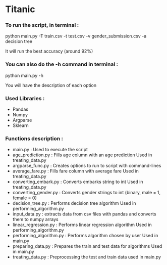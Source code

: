 # Titanic


<h3> To run the script, in terminal : </h3>

<p> python main.py -T train.csv -t test.csv -v gender_submission.csv -a decision tree </p>

<p> It will run the best accuracy (around 92%) </p>



<h3> You can also do the -h command in terminal : </h3>

<p> python main.py -h </p>

<p> You will have the description of each option </p>

<h3> Used Libraries : </h3>
<ul>
<li> Pandas </li>
<li> Numpy </li>
<li> Argparse </li>
<li> Sklearn </li>
</ul>

<h3> Functions description : </h3>
<ul>
<li> main.py : Used to execute the script </li>

<li> age_prediction.py : Fills age column with an age prediction
		        Used in treating_data.py </li>

<li> argparse_func.py : Creates options to run to script with command-lines </li>

<li> average_fare.py : Fills fare column with average fare
                             Used in treating_data.py </li>

<li> converting_embark.py : Converts embarks string to int
                                       Used in treating_data.py </li>

<li> converting_gender.py : Converts gender strings to int (binary, male = 1, female = 0) </li>

<li> decision_tree.py : Performs decision tree algorithm
                              Used in performing_algorithm.py </li>

<li> input_data.py : extracts data from csv files with pandas and converts them to numpy arrays </li>

<li> linear_regression.py : Performs linear regression algorithm
                                   Used in performing_algorithm.py </li>

<li> performing_algorithm.py : Performs algorithm chosen by user
			        Used in main.py </li>

<li> preparing_data.py : Prepares the train and test data for algorithms
		        Used in main.py </li>

<li> treating_data.py : Preprocessing the test and train data
		     used in main.py </li>
</ul>

